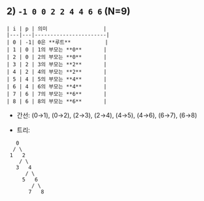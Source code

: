 ## 2) `-1 0 0 2 2 4 4 6 6` (N=9)

```
| i | p | 의미                  |
|---|---|-----------------------|
| 0 | -1| 0은 **루트**           |
| 1 | 0 | 1의 부모는 **0**       |
| 2 | 0 | 2의 부모는 **0**       |
| 3 | 2 | 3의 부모는 **2**       |
| 4 | 2 | 4의 부모는 **2**       |
| 5 | 4 | 5의 부모는 **4**       |
| 6 | 4 | 6의 부모는 **4**       |
| 7 | 6 | 7의 부모는 **6**       |
| 8 | 6 | 8의 부모는 **6**       |
```

- 간선: (0→1), (0→2), (2→3), (2→4), (4→5), (4→6), (6→7), (6→8)

- 트리:

```
   0
  / \
 1   2
    / \
   3   4
      / \
     5   6
        / \
       7   8
```
